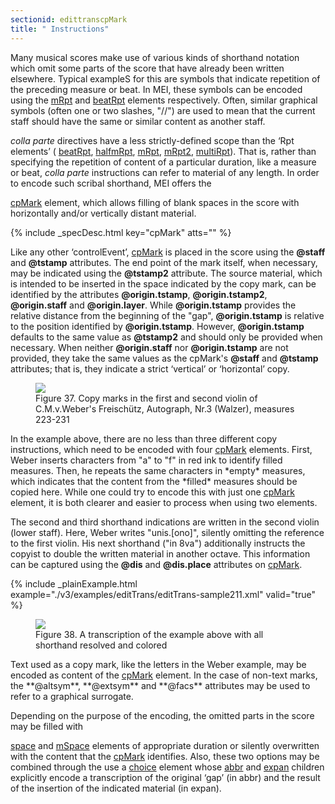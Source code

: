 ```yaml
---
sectionid: edittranscpMark
title: " Instructions"
---
```




Many musical scores make use of various kinds of shorthand notation which omit some
parts
of the score that have already been written elsewhere. Typical exampleS for this are
symbols
that indicate repetition of the preceding measure or beat. In MEI, these symbols can
be
encoded using the <a class="link_odd_elementSpec" href="/v3/elements/mRpt">mRpt</a> and 
<a class="link_odd_elementSpec" href="/v3/elements/beatRpt">beatRpt</a> elements
respectively. Often, similar graphical symbols (often one or two slashes, "//") are
used to
mean that the current staff should have the same or similar content as another staff.

*colla parte* directives have a less strictly-defined scope than the
‘Rpt elements’ (
<a class="link_odd_elementSpec" href="/v3/elements/beatRpt">beatRpt</a>, 
<a class="link_odd_elementSpec" href="/v3/elements/halfmRpt">halfmRpt</a>, 
<a class="link_odd_elementSpec" href="/v3/elements/mRpt">mRpt</a>, 
<a class="link_odd_elementSpec" href="/v3/elements/mRpt2">mRpt2</a>, 
<a class="link_odd_elementSpec" href="/v3/elements/multiRpt">multiRpt</a>). That is, rather than specifying the repetition of content of a particular
duration, like a measure or beat, *colla parte* instructions can refer to
material of any length. In order to encode such scribal shorthand, MEI offers the

<a class="link_odd_elementSpec" href="/v3/elements/cpMark">cpMark</a> element, which allows filling of blank spaces in the score with
horizontally and/or vertically distant material.



{% include _specDesc.html key="cpMark" atts="" %}



Like any other ‘controlEvent’, 
<a class="link_odd_elementSpec" href="/v3/elements/cpMark">cpMark</a> is placed in
the score using the **@staff** and **@tstamp** attributes. The end point of the
mark itself, when necessary, may be indicated using the **@tstamp2** attribute. The
source material, which is intended to be inserted in the space indicated by the copy
mark,
can be identified by the attributes **@origin.tstamp**, **@origin.tstamp2**,
**@origin.staff** and **@origin.layer**. While **@origin.tstamp**
provides the relative distance from the beginning of the "gap", **@origin.tstamp** is
relative to the position identified by **@origin.tstamp**. However,
**@origin.tstamp** defaults to the same value as **@tstamp2** and should only
be provided when necessary. When neither **@origin.staff** nor
**@origin.tstamp** are not provided, they take the same values as the cpMark's
**@staff** and **@tstamp** attributes; that is, they indicate a strict
‘vertical’ or ‘horizontal’ copy.


<figure class="figure">
   <img src="../../../../guidelines/3.0.0/Images/ExampleImages/cpMark_2.png" class="img-responsive"></img>
   <figcaption class="figure-caption">Figure 37. Copy marks in the first and second violin of C.M.v.Weber's Freischütz, Autograph,
      Nr.3
      (Walzer), measures 223-231
   </figcaption>
</figure>
In the example above, there are no less than three different copy instructions, which
need
to be encoded with four 
<a class="link_odd_elementSpec" href="/v3/elements/cpMark">cpMark</a> elements. First, Weber inserts
characters from "a" to "f" in red ink to identify filled measures. Then, he repeats
the same
characters in *empty* measures, which indicates that the content from the
*filled* measures should be copied here. While one could try to encode this
with just one 
<a class="link_odd_elementSpec" href="/v3/elements/cpMark">cpMark</a> element, it is both clearer and easier to process
when using two elements.

The second and third shorthand indications are written in the second violin (lower
staff).
Here, Weber writes "unis.[ono]", silently omitting the reference to the first violin.
His
next shorthand ("in 8va") additionally instructs the copyist to double the written
material
in another octave. This information can be captured using the **@dis** and
**@dis.place** attributes on 
<a class="link_odd_elementSpec" href="/v3/elements/cpMark">cpMark</a>.

{% include _plainExample.html example="./v3/examples/editTrans/editTrans-sample211.xml" valid="true" %}


<figure class="figure">
   <img src="../../../../guidelines/3.0.0/Images/ExampleImages/cpMark_3.png" class="img-responsive"></img>
   <figcaption class="figure-caption">Figure 38. A transcription of the example above with all shorthand resolved and colored</figcaption>
</figure>
Text used as a copy mark, like the letters in the Weber example, may be encoded as
content
of the 
<a class="link_odd_elementSpec" href="/v3/elements/cpMark">cpMark</a> element. In the case of non-text marks, the
**@altsym**, **@extsym** and **@facs** attributes may be used to refer
to a graphical surrogate.

Depending on the purpose of the encoding, the omitted parts in the score may be filled
with

<a class="link_odd_elementSpec" href="/v3/elements/space">space</a> and 
<a class="link_odd_elementSpec" href="/v3/elements/mSpace">mSpace</a> elements of appropriate
duration or silently overwritten with the content that the 
<a class="link_odd_elementSpec" href="/v3/elements/cpMark">cpMark</a>
identifies. Also, these two options may be combined through the use a 
<a class="link_odd_elementSpec" href="/v3/elements/choice">choice</a> element whose 
<a class="link_odd_elementSpec" href="/v3/elements/abbr">abbr</a> and 
<a class="link_odd_elementSpec" href="/v3/elements/expan">expan</a>
children explicitly encode a transcription of the original ‘gap’ (in
abbr) and the result of the insertion of the indicated material (in expan).

